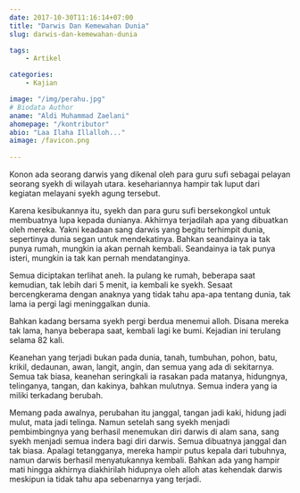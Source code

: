 ```yaml
---
date: 2017-10-30T11:16:14+07:00
title: "Darwis Dan Kemewahan Dunia"
slug: darwis-dan-kemewahan-dunia

tags:
    - Artikel

categories:
    - Kajian

image: "/img/perahu.jpg"
# Biodata Author
aname: "Aldi Muhammad Zaelani"
ahomepage: "/kontributor"
abio: "Laa Ilaha Illalloh..."
aimage: /favicon.png
    
---
```

Konon ada seorang darwis yang dikenal oleh para guru sufi sebagai pelayan seorang syekh di wilayah utara. kesehariannya hampir tak luput dari kegiatan melayani syekh agung tersebut. 

Karena kesibukannya itu, syekh dan para guru sufi bersekongkol untuk membuatnya lupa kepada dunianya. Akhirnya terjadilah apa yang dibuatkan oleh mereka. Yakni keadaan sang darwis yang begitu terhimpit dunia, sepertinya dunia segan untuk mendekatinya. Bahkan seandainya ia tak punya rumah, mungkin ia akan pernah kembali. Seandainya ia tak punya isteri, mungkin ia tak kan pernah mendatanginya. 

Semua diciptakan terlihat aneh. Ia pulang ke rumah, beberapa saat kemudian, tak lebih dari 5 menit, ia kembali ke syekh. Sesaat bercengkerama dengan anaknya yang tidak tahu apa-apa tentang dunia, tak lama ia pergi lagi meninggalkan dunia.

Bahkan kadang bersama syekh pergi berdua menemui alloh. Disana mereka tak lama, hanya beberapa saat, kembali lagi ke bumi. Kejadian ini terulang selama 82 kali.

Keanehan yang terjadi bukan pada dunia, tanah, tumbuhan, pohon, batu, krikil, dedaunan, awan, langit, angin, dan semua yang ada di sekitarnya. Semua tak biasa, keanehan seringkali ia rasakan pada matanya, hidungnya, telinganya, tangan, dan kakinya, bahkan mulutnya. Semua indera yang ia miliki terkadang berubah.

Memang pada awalnya, perubahan itu janggal, tangan jadi kaki, hidung jadi mulut, mata jadi telinga. Namun setelah sang syekh menjadi pembimbingnya yang berhasil menemukan diri darwis di alam sana, sang syekh menjadi semua indera bagi diri darwis. Semua dibuatnya janggal dan tak biasa. Apalagi tetangganya, mereka hampir putus kepala dari tubuhnya, namun darwis berhasil menyatukannya kembali. Bahkan ada yang hampir mati hingga akhirnya diakhirilah hidupnya oleh alloh atas kehendak darwis meskipun ia tidak tahu apa sebenarnya yang terjadi.